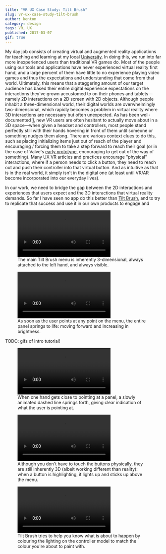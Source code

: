 ```yaml
---
title: "VR UX Case Study: Tilt Brush"
slug: vr-ux-case-study-tilt-brush
author: kenton
category: design
tags: VR, UX
published: 2017-03-07
gif: true
---
```


My day job consists of creating virtual and augmented reality applications for teaching and learning at my local [University](https://www.ualberta.ca/). In doing this, we run into far more inexperienced users than traditional VR games do. Most of the people using our tools and applications have never experienced virtual reality first hand, and a large percent of them have little to no experience playing video games and thus the expectations and understanding that come from that world. Ultimately, this means that a staggering amount of our target audience has based their entire digital experience expectations on the interactions they've grown accustomed to on their phones and tablets—namely 2D interactions on a 2D screen with 2D objects. Although people inhabit a three-dimensional world, their digital worlds are overwhelmingly two-dimensional, which rapidly becomes a problem in virtual reality where 3D interactions are necessary but often unexpected. As has been well-documented [1](), new VR users are often hesitant to actually move about in a 3D space—when given a headset and controllers, most people stand perfectly still with their hands hovering in front of them until someone or something nudges them along. There are various context clues to do this, such as placing initializing items just out of reach of the player and encouraging / forcing them to take a step forward to reach their goal (or in the case of Valve's [early prototype](https://www.youtube.com/watch?v=BWjP77TztTQ), encouraging to get out of the way of something). Many UX VR articles and practices encourage "physical" interactions, where if a person needs to click a button, they need to reach out and push their controller into that virtual button. And as intuitive as that is in the real world, it simply isn't in the digital one (at least until VR/AR become incorporated into our everyday lives).

In our work, we need to bridge the gap between the 2D interactions and experiences that users expect and the 3D interactions that virtual reality demands. So far I have seen no app do this better than [Tilt Brush](https://www.tiltbrush.com/), and to try to replicate that success and use it in our own products to engage and 


<figure>
    <video autoplay loop>
        <source src="/assets/images/vr-ux-case-study-tilt-brush/dimensionality-of-menu.mp4" type="video/mp4">
        <source src="/assets/images/vr-ux-case-study-tilt-brush/dimensionality-of-menu.webm" type="video/webm">
        <img src="/assets/images/vr-ux-case-study-tilt-brush/dimensionality-of-menu.gif">
    </video>
	<figcaption>The main Tilt Brush menu is inherently 3-dimensional, always attached to the left hand, and always visible.</figcaption>
</figure>

<figure>
    <video autoplay loop>
        <source src="/assets/images/vr-ux-case-study-tilt-brush/backpane-highlighting.mp4" type="video/mp4">
        <source src="/assets/images/vr-ux-case-study-tilt-brush/backpane-highlighting.webm" type="video/webm">
        <img src="/assets/images/vr-ux-case-study-tilt-brush/backpane-highlighting.gif">
    </video>
	<figcaption>As soon as the user points at any point on the menu, the entire panel springs to life: moving forward and increasing in brightness.</figcaption>
</figure>

TODO: gifs of intro tutorial!

<figure>
    <video autoplay loop>
        <source src="/assets/images/vr-ux-case-study-tilt-brush/animated-dashed-pointer.mp4" type="video/mp4">
        <source src="/assets/images/vr-ux-case-study-tilt-brush/animated-dashed-pointer.webm" type="video/webm">
        <img src="/assets/images/vr-ux-case-study-tilt-brush/animated-dashed-pointer.gif">
    </video>
	<figcaption>When one hand gets close to pointing at a panel, a slowly animated dashed line springs forth, giving clear indication of what the user is pointing at.</figcaption>
</figure>

<figure>
    <video autoplay loop>
        <source src="/assets/images/vr-ux-case-study-tilt-brush/dimensionality-of-buttons.mp4" type="video/mp4">
        <source src="/assets/images/vr-ux-case-study-tilt-brush/dimensionality-of-buttons.webm" type="video/webm">
        <img src="/assets/images/vr-ux-case-study-tilt-brush/dimensionality-of-buttons.gif">
    </video>
	<figcaption>Although you don't have to touch the buttons physically, they are still inherently 3D (albeit working different than reality): when a button is highlighting, it lights up and sticks up above the menu.</figcaption>
</figure>

<figure>
    <video autoplay loop>
        <source src="/assets/images/vr-ux-case-study-tilt-brush/colour-hint-on-controller.mp4" type="video/mp4">
        <source src="/assets/images/vr-ux-case-study-tilt-brush/colour-hint-on-controller.webm" type="video/webm">
        <img src="/assets/images/vr-ux-case-study-tilt-brush/colour-hint-on-controller.gif">
    </video>
	<figcaption>Tilt Brush tries to help you know what is about to happen by colouring the lighting on the controller model to match the colour you're about to paint with.</figcaption>
</figure>
